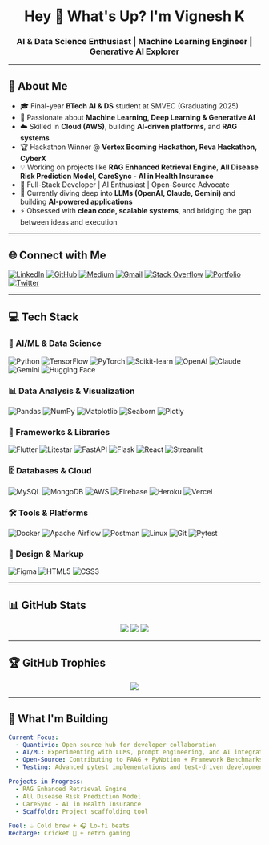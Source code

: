 <h1 align="center">Hey 👋 What's Up? I'm Vignesh K</h1>
<h3 align="center">AI & Data Science Enthusiast | Machine Learning Engineer | Generative AI Explorer</h3>

---

## 🚀 About Me  
- 🎓 Final-year **BTech AI & DS** student at SMVEC (Graduating 2025)  
- 🤖 Passionate about **Machine Learning, Deep Learning & Generative AI**  
- ☁️ Skilled in **Cloud (AWS)**, building **AI-driven platforms**, and **RAG systems**  
- 🏆 Hackathon Winner @ **Vertex Booming Hackathon, Reva Hackathon, CyberX**  
- 💡 Working on projects like **RAG Enhanced Retrieval Engine**, **All Disease Risk Prediction Model**, **CareSync - AI in Health Insurance**  
- 💼 Full-Stack Developer | AI Enthusiast | Open-Source Advocate
- 🔭 Currently diving deep into **LLMs (OpenAI, Claude, Gemini)** and building **AI-powered applications**
- ⚡ Obsessed with **clean code, scalable systems**, and bridging the gap between ideas and execution

---

## 🌐 Connect with Me  
[![LinkedIn](https://img.shields.io/badge/LinkedIn-%230077B5.svg?logo=linkedin&logoColor=white)](https://www.linkedin.com/in/vignesh-k-/) 
[![GitHub](https://img.shields.io/badge/GitHub-%23181717.svg?logo=github&logoColor=white)](https://github.com/VigneshKrish16) 
[![Medium](https://img.shields.io/badge/Medium-%23000000.svg?logo=medium&logoColor=white)](https://medium.com/@vigneshkrish16) 
[![Gmail](https://img.shields.io/badge/Gmail-%23D14836.svg?logo=gmail&logoColor=white)](mailto:vigneshkrishna1607@gmail.com) 
[![Stack Overflow](https://img.shields.io/badge/Stackoverflow-F58025?logo=stackoverflow&logoColor=white)](https://stackoverflow.com/users/18335030/vignesh-k) 
[![Portfolio](https://img.shields.io/badge/Portfolio-%23121011.svg?logo=vercel&logoColor=white)](https://vignesh-portfolio.com)  
[![Twitter](https://img.shields.io/twitter/follow/pythonhubdev?color=blue&label=Follow&logo=twitter&style=for-the-badge)](https://twitter.com/pythonhubdev)

---

## 💻 Tech Stack

### 🤖 AI/ML & Data Science
![Python](https://img.shields.io/badge/python-3670A0?style=for-the-badge&logo=python&logoColor=ffdd54) 
![TensorFlow](https://img.shields.io/badge/TensorFlow-%23FF6F00.svg?style=for-the-badge&logo=TensorFlow&logoColor=white) 
![PyTorch](https://img.shields.io/badge/PyTorch-%23EE4C2C.svg?style=for-the-badge&logo=PyTorch&logoColor=white) 
![Scikit-learn](https://img.shields.io/badge/scikit--learn-%23F7931E.svg?style=for-the-badge&logo=scikit-learn&logoColor=white) 
![OpenAI](https://img.shields.io/badge/OpenAI-412991?style=for-the-badge&logo=openai&logoColor=white)
![Claude](https://img.shields.io/badge/Claude-FF6B00?style=for-the-badge&logo=anthropic&logoColor=white)
![Gemini](https://img.shields.io/badge/Gemini-8E75B2?style=for-the-badge&logo=google&logoColor=white)
![Hugging Face](https://img.shields.io/badge/Hugging%20Face-FFD21E?style=for-the-badge&logo=huggingface&logoColor=black)

### 📊 Data Analysis & Visualization
![Pandas](https://img.shields.io/badge/pandas-%23150458.svg?style=for-the-badge&logo=pandas&logoColor=white) 
![NumPy](https://img.shields.io/badge/numpy-%23013243.svg?style=for-the-badge&logo=numpy&logoColor=white) 
![Matplotlib](https://img.shields.io/badge/Matplotlib-%23ffffff.svg?style=for-the-badge&logo=Matplotlib&logoColor=black) 
![Seaborn](https://img.shields.io/badge/Seaborn-%231572B6.svg?style=for-the-badge&logo=python&logoColor=white) 
![Plotly](https://img.shields.io/badge/Plotly-%233F4F75.svg?style=for-the-badge&logo=plotly&logoColor=white)

### 🚀 Frameworks & Libraries
![Flutter](https://img.shields.io/badge/Flutter-02569B.svg?&style=for-the-badge&logo=Flutter&logoColor=white)
![Litestar](https://img.shields.io/badge/Litestar-202235?style=for-the-badge&logo=litestar&logoColor=yellow)
![FastAPI](https://img.shields.io/badge/FastAPI-009688?style=for-the-badge&logo=fastapi&logoColor=white)
![Flask](https://img.shields.io/badge/Flask-000000?style=for-the-badge&logo=flask&logoColor=white)
![React](https://img.shields.io/badge/React.js-61DAFB?style=for-the-badge&logo=react&logoColor=black)
![Streamlit](https://img.shields.io/badge/Streamlit-FF4B4B.svg?style=for-the-badge&logo=streamlit&logoColor=white)

### 🗄️ Databases & Cloud
![MySQL](https://img.shields.io/badge/mysql-%2300f.svg?style=for-the-badge&logo=mysql&logoColor=white) 
![MongoDB](https://img.shields.io/badge/MongoDB-%234ea94b.svg?style=for-the-badge&logo=mongodb&logoColor=white) 
![AWS](https://img.shields.io/badge/AWS-%23FF9900.svg?style=for-the-badge&logo=amazonaws&logoColor=white)
![Firebase](https://img.shields.io/badge/firebase-%23039BE5.svg?style=for-the-badge&logo=firebase)
![Heroku](https://img.shields.io/badge/heroku-%23430098.svg?style=for-the-badge&logo=heroku&logoColor=white)
![Vercel](https://img.shields.io/badge/vercel-%23000000.svg?style=for-the-badge&logo=vercel&logoColor=white)

### 🛠️ Tools & Platforms
![Docker](https://img.shields.io/badge/Docker-2496ED?style=for-the-badge&logo=docker&logoColor=white)
![Apache Airflow](https://img.shields.io/badge/Apache%20Airflow%20-%23017CEE.svg?&style=for-the-badge&logo=Apache-Airflow&logoColor=white)
![Postman](https://img.shields.io/badge/Postman-FF6C37.svg?style=for-the-badge&logo=postman&logoColor=white)
![Linux](https://img.shields.io/badge/Linux-%23FCC624.svg?&style=for-the-badge&logo=linux&logoColor=black)
![Git](https://img.shields.io/badge/GIT-%23F05032.svg?&style=for-the-badge&logo=git&logoColor=white)
![Pytest](https://img.shields.io/badge/Pytest-0A9EDC?style=for-the-badge&logo=pytest&logoColor=white)

### 🎨 Design & Markup
![Figma](https://img.shields.io/badge/figma-%23F24E1E.svg?style=for-the-badge&logo=figma&logoColor=white)
![HTML5](https://img.shields.io/badge/html5%20-%23E34F26.svg?&style=for-the-badge&logo=html5&logoColor=white)
![CSS3](https://img.shields.io/badge/CSS3-1572B6?style=for-the-badge&logo=css3&logoColor=white)

---

## 📊 GitHub Stats

<div align="center">
  
![](https://github-readme-stats.vercel.app/api?username=VigneshKrish16&theme=dark&hide_border=false&include_all_commits=true&count_private=true)
![](https://github-readme-streak-stats.herokuapp.com/?user=VigneshKrish16&theme=dark&hide_border=false)
![](https://github-readme-stats.vercel.app/api/top-langs/?username=VigneshKrish16&theme=dark&hide_border=false&include_all_commits=true&count_private=true&layout=compact)

</div>

---

## 🏆 GitHub Trophies
<div align="center">
  
![](https://github-profile-trophy.vercel.app/?username=VigneshKrish16&theme=radical&no-frame=false&no-bg=true&margin-w=4)

</div>

---

## 🎯 What I'm Building

```yaml
Current Focus:
  - Quantivio: Open-source hub for developer collaboration
  - AI/ML: Experimenting with LLMs, prompt engineering, and AI integration
  - Open-Source: Contributing to FAAG + PyNotion + Framework Benchmarks
  - Testing: Advanced pytest implementations and test-driven development

Projects in Progress:
  - RAG Enhanced Retrieval Engine
  - All Disease Risk Prediction Model  
  - CareSync - AI in Health Insurance
  - Scaffoldr: Project scaffolding tool

Fuel: ☕️ Cold brew + 🎧 Lo-fi beats
Recharge: Cricket 🏏 + retro gaming
